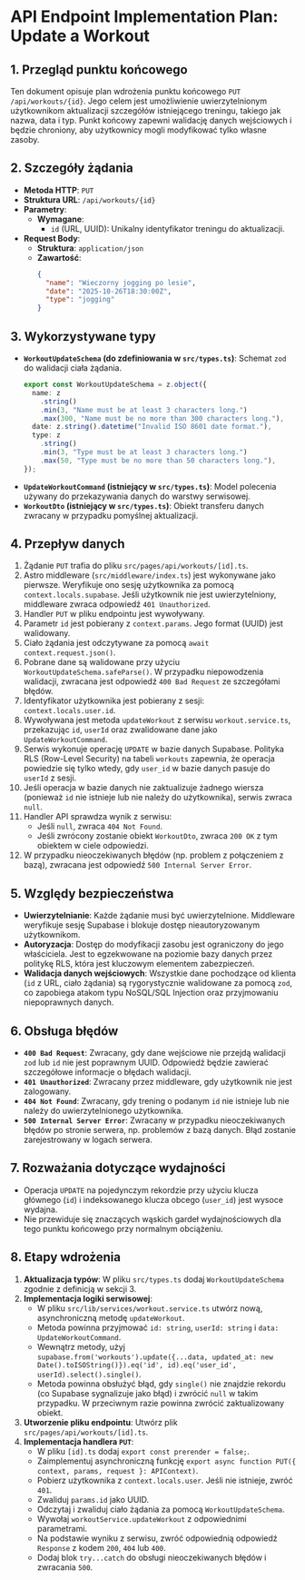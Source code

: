 # API Endpoint Implementation Plan: Update a Workout

## 1. Przegląd punktu końcowego

Ten dokument opisuje plan wdrożenia punktu końcowego `PUT /api/workouts/{id}`. Jego celem jest umożliwienie uwierzytelnionym użytkownikom aktualizacji szczegółów istniejącego treningu, takiego jak nazwa, data i typ. Punkt końcowy zapewni walidację danych wejściowych i będzie chroniony, aby użytkownicy mogli modyfikować tylko własne zasoby.

## 2. Szczegóły żądania

- **Metoda HTTP**: `PUT`
- **Struktura URL**: `/api/workouts/{id}`
- **Parametry**:
  - **Wymagane**:
    - `id` (URL, UUID): Unikalny identyfikator treningu do aktualizacji.
- **Request Body**:
  - **Struktura**: `application/json`
  - **Zawartość**:
    ```json
    {
      "name": "Wieczorny jogging po lesie",
      "date": "2025-10-26T18:30:00Z",
      "type": "jogging"
    }
    ```

## 3. Wykorzystywane typy

- **`WorkoutUpdateSchema` (do zdefiniowania w `src/types.ts`)**: Schemat `zod` do walidacji ciała żądania.
  ```typescript
  export const WorkoutUpdateSchema = z.object({
    name: z
      .string()
      .min(3, "Name must be at least 3 characters long.")
      .max(300, "Name must be no more than 300 characters long."),
    date: z.string().datetime("Invalid ISO 8601 date format."),
    type: z
      .string()
      .min(3, "Type must be at least 3 characters long.")
      .max(50, "Type must be no more than 50 characters long."),
  });
  ```
- **`UpdateWorkoutCommand` (istniejący w `src/types.ts`)**: Model polecenia używany do przekazywania danych do warstwy serwisowej.
- **`WorkoutDto` (istniejący w `src/types.ts`)**: Obiekt transferu danych zwracany w przypadku pomyślnej aktualizacji.

## 4. Przepływ danych

1.  Żądanie `PUT` trafia do pliku `src/pages/api/workouts/[id].ts`.
2.  Astro middleware (`src/middleware/index.ts`) jest wykonywane jako pierwsze. Weryfikuje ono sesję użytkownika za pomocą `context.locals.supabase`. Jeśli użytkownik nie jest uwierzytelniony, middleware zwraca odpowiedź `401 Unauthorized`.
3.  Handler `PUT` w pliku endpointu jest wywoływany.
4.  Parametr `id` jest pobierany z `context.params`. Jego format (UUID) jest walidowany.
5.  Ciało żądania jest odczytywane za pomocą `await context.request.json()`.
6.  Pobrane dane są walidowane przy użyciu `WorkoutUpdateSchema.safeParse()`. W przypadku niepowodzenia walidacji, zwracana jest odpowiedź `400 Bad Request` ze szczegółami błędów.
7.  Identyfikator użytkownika jest pobierany z sesji: `context.locals.user.id`.
8.  Wywoływana jest metoda `updateWorkout` z serwisu `workout.service.ts`, przekazując `id`, `userId` oraz zwalidowane dane jako `UpdateWorkoutCommand`.
9.  Serwis wykonuje operację `UPDATE` w bazie danych Supabase. Polityka RLS (Row-Level Security) na tabeli `workouts` zapewnia, że operacja powiedzie się tylko wtedy, gdy `user_id` w bazie danych pasuje do `userId` z sesji.
10. Jeśli operacja w bazie danych nie zaktualizuje żadnego wiersza (ponieważ `id` nie istnieje lub nie należy do użytkownika), serwis zwraca `null`.
11. Handler API sprawdza wynik z serwisu:
    - Jeśli `null`, zwraca `404 Not Found`.
    - Jeśli zwrócony zostanie obiekt `WorkoutDto`, zwraca `200 OK` z tym obiektem w ciele odpowiedzi.
12. W przypadku nieoczekiwanych błędów (np. problem z połączeniem z bazą), zwracana jest odpowiedź `500 Internal Server Error`.

## 5. Względy bezpieczeństwa

- **Uwierzytelnianie**: Każde żądanie musi być uwierzytelnione. Middleware weryfikuje sesję Supabase i blokuje dostęp nieautoryzowanym użytkownikom.
- **Autoryzacja**: Dostęp do modyfikacji zasobu jest ograniczony do jego właściciela. Jest to egzekwowane na poziomie bazy danych przez politykę RLS, która jest kluczowym elementem zabezpieczeń.
- **Walidacja danych wejściowych**: Wszystkie dane pochodzące od klienta (`id` z URL, ciało żądania) są rygorystycznie walidowane za pomocą `zod`, co zapobiega atakom typu NoSQL/SQL Injection oraz przyjmowaniu niepoprawnych danych.

## 6. Obsługa błędów

- **`400 Bad Request`**: Zwracany, gdy dane wejściowe nie przejdą walidacji `zod` lub `id` nie jest poprawnym UUID. Odpowiedź będzie zawierać szczegółowe informacje o błędach walidacji.
- **`401 Unauthorized`**: Zwracany przez middleware, gdy użytkownik nie jest zalogowany.
- **`404 Not Found`**: Zwracany, gdy trening o podanym `id` nie istnieje lub nie należy do uwierzytelnionego użytkownika.
- **`500 Internal Server Error`**: Zwracany w przypadku nieoczekiwanych błędów po stronie serwera, np. problemów z bazą danych. Błąd zostanie zarejestrowany w logach serwera.

## 7. Rozważania dotyczące wydajności

- Operacja `UPDATE` na pojedynczym rekordzie przy użyciu klucza głównego (`id`) i indeksowanego klucza obcego (`user_id`) jest wysoce wydajna.
- Nie przewiduje się znaczących wąskich gardeł wydajnościowych dla tego punktu końcowego przy normalnym obciążeniu.

## 8. Etapy wdrożenia

1.  **Aktualizacja typów**: W pliku `src/types.ts` dodaj `WorkoutUpdateSchema` zgodnie z definicją w sekcji 3.
2.  **Implementacja logiki serwisowej**:
    - W pliku `src/lib/services/workout.service.ts` utwórz nową, asynchroniczną metodę `updateWorkout`.
    - Metoda powinna przyjmować `id: string`, `userId: string` i `data: UpdateWorkoutCommand`.
    - Wewnątrz metody, użyj `supabase.from('workouts').update({...data, updated_at: new Date().toISOString()}).eq('id', id).eq('user_id', userId).select().single()`.
    - Metoda powinna obsłużyć błąd, gdy `single()` nie znajdzie rekordu (co Supabase sygnalizuje jako błąd) i zwrócić `null` w takim przypadku. W przeciwnym razie powinna zwrócić zaktualizowany obiekt.
3.  **Utworzenie pliku endpointu**: Utwórz plik `src/pages/api/workouts/[id].ts`.
4.  **Implementacja handlera `PUT`**:
    - W pliku `[id].ts` dodaj `export const prerender = false;`.
    - Zaimplementuj asynchroniczną funkcję `export async function PUT({ context, params, request }: APIContext)`.
    - Pobierz użytkownika z `context.locals.user`. Jeśli nie istnieje, zwróć `401`.
    - Zwaliduj `params.id` jako UUID.
    - Odczytaj i zwaliduj ciało żądania za pomocą `WorkoutUpdateSchema`.
    - Wywołaj `workoutService.updateWorkout` z odpowiednimi parametrami.
    - Na podstawie wyniku z serwisu, zwróć odpowiednią odpowiedź `Response` z kodem `200`, `404` lub `400`.
    - Dodaj blok `try...catch` do obsługi nieoczekiwanych błędów i zwracania `500`.
